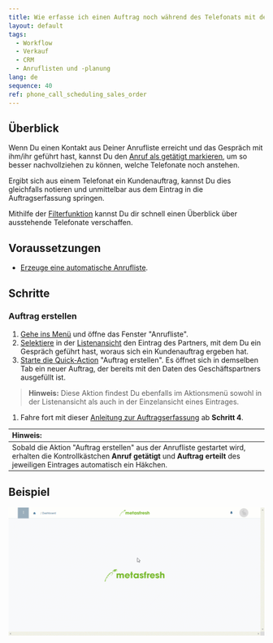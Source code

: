 ```yaml
---
title: Wie erfasse ich einen Auftrag noch während des Telefonats mit dem Kunden?
layout: default
tags:
  - Workflow
  - Verkauf
  - CRM
  - Anruflisten und -planung
lang: de
sequence: 40
ref: phone_call_scheduling_sales_order
---
```


## Überblick
Wenn Du einen Kontakt aus Deiner Anrufliste erreicht und das Gespräch mit ihm/ihr geführt hast, kannst Du den [Anruf als getätigt markieren](Anrufplanung_Anruf_getaetigt), um so besser nachvollziehen zu können, welche Telefonate noch anstehen.

Ergibt sich aus einem Telefonat ein Kundenauftrag, kannst Du dies gleichfalls notieren und unmittelbar aus dem Eintrag in die Auftragserfassung springen.

Mithilfe der [Filterfunktion](Anrufplanung_Anrufe_filtern) kannst Du dir schnell einen Überblick über ausstehende Telefonate verschaffen.

## Voraussetzungen
- [Erzeuge eine automatische Anrufliste](Anruflisten_automatisch_generieren).

## Schritte

### Auftrag erstellen
1. [Gehe ins Menü](Menu) und öffne das Fenster "Anrufliste".
1. [Selektiere](AuswahlBelege) in der [Listenansicht](Ansichten#listenansicht) den Eintrag des Partners, mit dem Du ein Gespräch geführt hast, woraus sich ein Kundenauftrag ergeben hat.
1. [Starte die Quick-Action](AktionStarten#quick-actions) "Auftrag erstellen". Es öffnet sich in demselben Tab ein neuer Auftrag, der bereits mit den Daten des Geschäftspartners ausgefüllt ist.
 >**Hinweis:** Diese Aktion findest Du ebenfalls im Aktionsmenü sowohl in der Listenansicht als auch in der Einzelansicht eines Eintrages.

1. Fahre fort mit dieser [Anleitung zur Auftragserfassung](Auftrag_erfassen) ab **Schritt 4**.

| **Hinweis:** |
| :--- |
| Sobald die Aktion "Auftrag erstellen" aus der Anrufliste gestartet wird, erhalten die Kontrollkästchen **Anruf getätigt** und **Auftrag erteilt** des jeweiligen Eintrages automatisch ein Häkchen. |

## Beispiel
![](assets/Anrufplanung_Auftrag_erteilen.gif)
